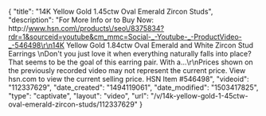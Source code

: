 {
    "title": "14K Yellow Gold 1.45ctw Oval Emerald   Zircon Studs",
    "description": "For More Info or to Buy Now: http:\/\/www.hsn.com\/products\/seo\/8375834?rdr=1&sourceid=youtube&cm_mmc=Social-_-Youtube-_-ProductVideo-_-546498\r\n14K Yellow Gold 1.84ctw Oval Emerald and White Zircon Stud Earrings \nDon't you just love it when everything naturally falls into place? That seems to be the goal of this earring pair. With a...\r\nPrices shown on the previously recorded video may not represent the current price.  View hsn.com to view the current selling price. HSN Item #546498",
    "videoid": "112337629",
    "date_created": "1494119061",
    "date_modified": "1503417825",
    "type": "captivate",
    "layout": "video",
    "url": "\/v\/14k-yellow-gold-1-45ctw-oval-emerald-zircon-studs\/112337629"
}